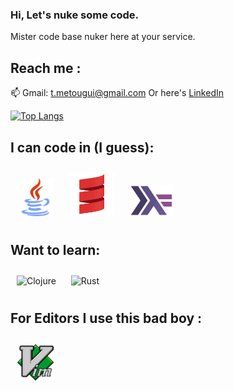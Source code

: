 ### Hi, Let's nuke some code.

Mister code base nuker here at your service.

## Reach me :
📫 Gmail: <a href="t.metougui@gmail.com">t.metougui@gmail.com</a>
Or here's <a href="https://www.linkedin.com/in/taha-metougui">LinkedIn</a>

[![Top Langs](https://github-readme-stats.vercel.app/api/top-langs/?username=Silverest12&hide=html,shell,css,vim%20script&theme=dracula)](https://github.com/Silverest12/Silverest12)

## I can code in (I guess):
<p>
 <img src="./logos/javaLogo.png" height='60px' style="margin:10px" alt="Java">
 <img src="./logos/scalaLogo.png" height='70px' style="margin:10px" alt="Scala">
 <img src="./logos/haskell.png" height='50px' style="margin:10px" alt="Haskell">
</p>

## Want to learn:
<p>
 <img src="https://upload.wikimedia.org/wikipedia/commons/thumb/5/5d/Clojure_logo.svg/1024px-Clojure_logo.svg.png" height='60px' style="margin:10px" alt="Clojure">
 <img src="https://external-content.duckduckgo.com/iu/?u=https%3A%2F%2Fupload.wikimedia.org%2Fwikipedia%2Fcommons%2Fthumb%2Fd%2Fd5%2FRust_programming_language_black_logo.svg%2F1200px-Rust_programming_language_black_logo.svg.png&f=1&nofb=1" height='60px' style="margin:10px" alt="Rust">
</p>

## For Editors I use this bad boy :
<p>
  <img src="./logos/VimLogo.png" height='60px' style="margin:10px" alt="Vim">
</p>
